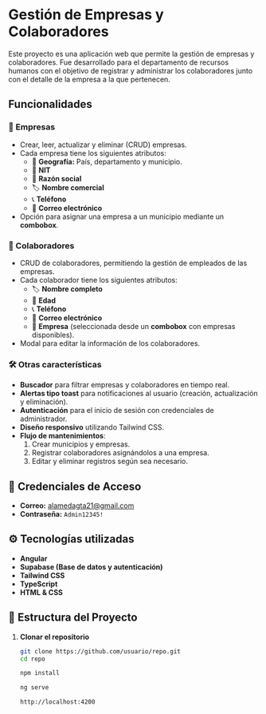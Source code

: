 # Gestión de Empresas y Colaboradores

Este proyecto es una aplicación web que permite la gestión de empresas y colaboradores. Fue desarrollado para el departamento de recursos humanos con el objetivo de registrar y administrar los colaboradores junto con el detalle de la empresa a la que pertenecen.

## Funcionalidades

### 📌 Empresas
- Crear, leer, actualizar y eliminar (CRUD) empresas.
- Cada empresa tiene los siguientes atributos:
  - 📍 **Geografía:** País, departamento y municipio.
  - 🔢 **NIT**
  - 🏢 **Razón social**
  - 🏷 **Nombre comercial**
  - 📞 **Teléfono**
  - 📧 **Correo electrónico**
- Opción para asignar una empresa a un municipio mediante un **combobox**.

### 📌 Colaboradores
- CRUD de colaboradores, permitiendo la gestión de empleados de las empresas.
- Cada colaborador tiene los siguientes atributos:
  - 🏷 **Nombre completo**
  - 🎂 **Edad**
  - 📞 **Teléfono**
  - 📧 **Correo electrónico**
  - 🏢 **Empresa** (seleccionada desde un **combobox** con empresas disponibles).
- Modal para editar la información de los colaboradores.

### 🛠 Otras características
- **Buscador** para filtrar empresas y colaboradores en tiempo real.
- **Alertas tipo toast** para notificaciones al usuario (creación, actualización y eliminación).
- **Autenticación** para el inicio de sesión con credenciales de administrador.
- **Diseño responsivo** utilizando Tailwind CSS.
- **Flujo de mantenimientos**:
  1. Crear municipios y empresas.
  2. Registrar colaboradores asignándolos a una empresa.
  3. Editar y eliminar registros según sea necesario.

## 🔑 Credenciales de Acceso

- **Correo:** alamedagta21@gmail.com
- **Contraseña:** `Admin12345!`

## ⚙️ Tecnologías utilizadas

- **Angular**
- **Supabase (Base de datos y autenticación)**
- **Tailwind CSS**
- **TypeScript**
- **HTML & CSS**

## 📂 Estructura del Proyecto

1. **Clonar el repositorio**
   ```sh
   git clone https://github.com/usuario/repo.git
   cd repo

   npm install

   ng serve

   http://localhost:4200